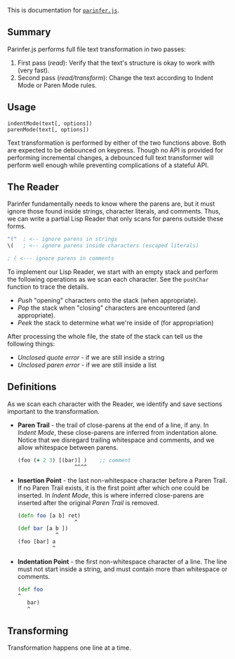 This is documentation for [`parinfer.js`].

[`parinfer.js`]:parinfer.js

## Summary

Parinfer.js performs full file text transformation in two passes:

1. First pass (_read_): Verify that the text's structure is okay to work with (very fast).
1. Second pass (_read/transform_): Change the text according to Indent Mode or Paren Mode rules.

## Usage

```
indentMode(text[, options])
parenMode(text[, options])
```

Text transformation is performed by either of the two functions above.  Both
are expected to be debounced on keypress.  Though no API is provided for
performing incremental changes, a debounced full text transformer will perform
well enough while preventing complications of a stateful API.

## The Reader

Parinfer fundamentally needs to know where the parens are, but it must ignore
those found inside strings, character literals, and comments.  Thus, we can
write a partial Lisp Reader that only scans for parens outside these forms.

```clj
"("  ; <-- ignore parens in strings
\(   ; <-- ignore parens inside characters (escaped literals)

; ( <--- ignore parens in comments
```

To implement our Lisp Reader, we start with an empty stack and perform the
following operations as we scan each character.  See the `pushChar` function
to trace the details.

- _Push_ "opening" characters onto the stack (when appropriate).
- _Pop_ the stack when "closing" characters are encountered (and appropriate).
- _Peek_ the stack to determine what we're inside of (for appropriation)

After processing the whole file, the state of the stack can tell us the
following things:

- _Unclosed quote error_ - if we are still inside a string
- _Unclosed paren error_ - if we are still inside a list

## Definitions

As we scan each character with the Reader, we identify and save sections
important to the transformation.

- __Paren Trail__ - the trail of close-parens at the end of a line, if any.
  In _Indent Mode_, these close-parens are inferred from indentation alone.
  Notice that we disregard trailing whitespace and comments, and we
  allow whitespace between parens.

    ```clj
    (foo (+ 2 3) [(bar)] )    ;; comment
                      ^^^^
    ```

- __Insertion Point__ - the last non-whitespace character before a Paren Trail.
  If no Paren Trail exists, it is the first point after which one could be
  inserted.  In _Indent Mode_, this is where inferred close-parens are inserted
  after the original _Paren Trail_ is removed.

    ```clj
    (defn foo [a b] ret)
                      ^
    (def bar [a b ])
                ^
    (foo [bar] a
               ^
    ```

- __Indentation Point__ - the first non-whitespace character of a line.  The
  line must not start inside a string, and must contain more than whitespace or
  comments.

    ```clj
    (def foo
    ^
       bar)
       ^
    ```

## Transforming

Transformation happens one line at a time.


